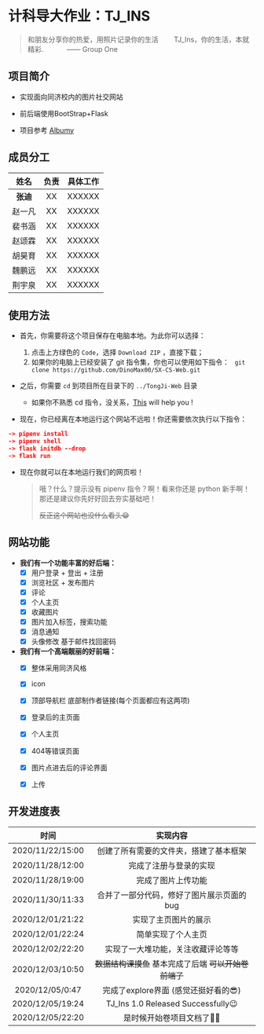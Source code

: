 # 计科导大作业：TJ_INS

> 和朋友分享你的热爱，用照片记录你的生活&nbsp;&nbsp;&nbsp;&nbsp;&nbsp;&nbsp;&nbsp;&nbsp;TJ_Ins，你的生活，本就精彩.&nbsp;&nbsp;&nbsp;&nbsp;&nbsp;&nbsp;&nbsp;&nbsp;&nbsp;&nbsp;&nbsp;&nbsp;—— Group One
>


## 项目简介

* 实现面向同济校内的图片社交网站

* 前后端使用BootStrap+Flask

* 项目参考 [Albumy]


## 成员分工

|   姓名   | 负责 | 具体工作 |
| :------: | :--: | :------: |
| **张迪** |  XX  |  XXXXXX  |
|  赵一凡  |  XX  |  XXXXXX  |
|  裴书涵  |  XX  |  XXXXXX  |
|  赵颂霖  |  XX  |  XXXXXX  |
|  胡昊育  |  XX  |  XXXXXX  |
|  魏鹏远  |  XX  |  XXXXXX  |
|  荆宇泉  |  XX  |  XXXXXX  |


## 使用方法

* 首先，你需要将这个项目保存在电脑本地。为此你可以选择：
  1.  点击上方绿色的 `Code`，选择 `Download ZIP` ，直接下载；
  2.  如果你的电脑上已经安装了 git 指令集，你也可以使用如下指令：
    ` git clone https://github.com/DinoMax00/SX-CS-Web.git` 

* 之后，你需要 `cd` 到项目所在目录下的 `../TongJi-Web` 目录
  * 如果你不熟悉 cd 指令，没关系，[This] will help you !
  
* 现在，你已经离在本地运行这个网站不远啦！你还需要依次执行以下指令：
```cmake
-> pipenv install
-> pipenv shell
-> flask initdb --drop
-> flask run
```

- 现在你就可以在本地运行我们的网页啦！
  > 哦？什么？提示没有 pipenv 指令？啊！看来你还是 python 新手啊！那还是建议你先好好回去夯实基础吧！
  >
  > ~~反正这个网站也没什么看头😁~~


## 网站功能

- **我们有一个功能丰富的好后端：**
  - [x] 用户登录 + 登出 + 注册
  - [x] 浏览社区 + 发布图片
  - [x] 评论
  - [x] 个人主页
  - [x] 收藏图片
  - [x] 图片加入标签，搜索功能
  - [x] 消息通知
  - [x] 头像修改 基于邮件找回密码

- **我们有一个高端靓丽的好前端：**
  - [x] 整体采用同济风格
  - [x] icon
  - [x] 顶部导航栏 底部制作者链接(每个页面都应有这两项)
  - [x] 登录后的主页面
  - [x] 个人主页
  - [x] 404等错误页面
  - [x] 图片点进去后的评论界面
  - [x] 上传


## 开发进度表

|       时间       |                        实现内容                        |
| :--------------: | :----------------------------------------------------: |
| 2020/11/22/15:00 |         创建了所有需要的文件夹，搭建了基本框架         |
| 2020/11/28/12:00 |                 完成了注册与登录的实现                 |
| 2020/11/28/19:00 |                   完成了图片上传功能                   |
| 2020/11/30/11:33 |       合并了一部分代码，修好了图片展示页面的bug        |
| 2020/12/01/21:22 |                  实现了主页图片的展示                  |
| 2020/12/01/22:24 |                   简单实现了个人主页                   |
| 2020/12/02/22:20 |           实现了一大堆功能，关注收藏评论等等           |
| 2020/12/03/10:50 | ~~数据结构课摸鱼~~ 基本完成了后端 ~~可以开始卷前端了~~ |
| 2020/12/05/0:47  |          完成了explore界面 (感觉还挺好看的😎)           |
| 2020/12/05/19:24 |           TJ_Ins 1.0 Released Successfully😉            |
| 2020/12/05/22:20 |                是时候开始卷项目文档了🐱‍👤                |


[Albumy]: https://github.com/greyli/albumy/
[This]: https://jingyan.baidu.com/article/6079ad0ec0145b28ff86db88.html